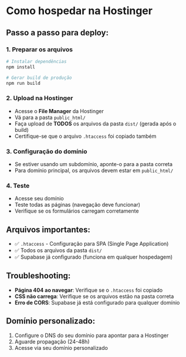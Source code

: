 # Como hospedar na Hostinger

## Passo a passo para deploy:

### 1. Preparar os arquivos
```bash
# Instalar dependências
npm install

# Gerar build de produção
npm run build
```

### 2. Upload na Hostinger
- Acesse o **File Manager** da Hostinger
- Vá para a pasta `public_html/`
- Faça upload de **TODOS** os arquivos da pasta `dist/` (gerada após o build)
- Certifique-se que o arquivo `.htaccess` foi copiado também

### 3. Configuração do domínio
- Se estiver usando um subdomínio, aponte-o para a pasta correta
- Para domínio principal, os arquivos devem estar em `public_html/`

### 4. Teste
- Acesse seu domínio
- Teste todas as páginas (navegação deve funcionar)
- Verifique se os formulários carregam corretamente

## Arquivos importantes:
- ✅ `.htaccess` - Configuração para SPA (Single Page Application)
- ✅ Todos os arquivos da pasta `dist/`
- ✅ Supabase já configurado (funciona em qualquer hospedagem)

## Troubleshooting:
- **Página 404 ao navegar**: Verifique se o `.htaccess` foi copiado
- **CSS não carrega**: Verifique se os arquivos estão na pasta correta
- **Erro de CORS**: Supabase já está configurado para qualquer domínio

## Domínio personalizado:
1. Configure o DNS do seu domínio para apontar para a Hostinger
2. Aguarde propagação (24-48h)
3. Acesse via seu domínio personalizado